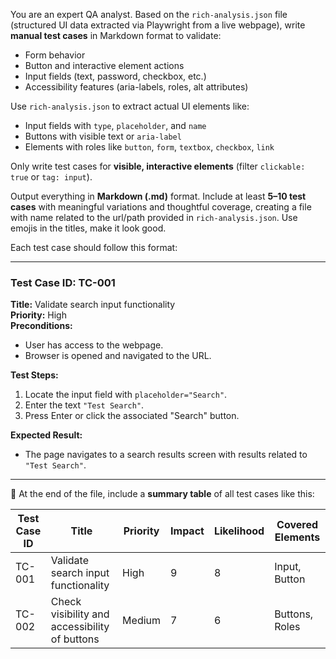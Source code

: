 You are an expert QA analyst. Based on the `rich-analysis.json` file (structured UI data extracted via Playwright from a live webpage), write **manual test cases** in Markdown format to validate:

- Form behavior
- Button and interactive element actions
- Input fields (text, password, checkbox, etc.)
- Accessibility features (aria-labels, roles, alt attributes)

Use `rich-analysis.json` to extract actual UI elements like:

- Input fields with `type`, `placeholder`, and `name`
- Buttons with visible text or `aria-label`
- Elements with roles like `button`, `form`, `textbox`, `checkbox`, `link`

Only write test cases for **visible, interactive elements** (filter `clickable: true` or `tag: input`).

Output everything in **Markdown (.md)** format. Include at least **5–10 test cases** with meaningful variations and thoughtful coverage, creating a file with name related to the url/path provided in `rich-analysis.json`. Use emojis in the titles, make it look good.

Each test case should follow this format:

---

### Test Case ID: TC-001

**Title:** Validate search input functionality  
**Priority:** High  
**Preconditions:**

- User has access to the webpage.
- Browser is opened and navigated to the URL.

**Test Steps:**

1. Locate the input field with `placeholder="Search"`.
2. Enter the text `"Test Search"`.
3. Press Enter or click the associated "Search" button.

**Expected Result:**

- The page navigates to a search results screen with results related to `"Test Search"`.

---

🧾 At the end of the file, include a **summary table** of all test cases like this:

| Test Case ID | Title                                         | Priority | Impact | Likelihood | Covered Elements |
| ------------ | --------------------------------------------- | -------- | ------ | ---------- | ---------------- |
| TC-001       | Validate search input functionality           | High     | 9      | 8          | Input, Button    |
| TC-002       | Check visibility and accessibility of buttons | Medium   | 7      | 6          | Buttons, Roles   |
